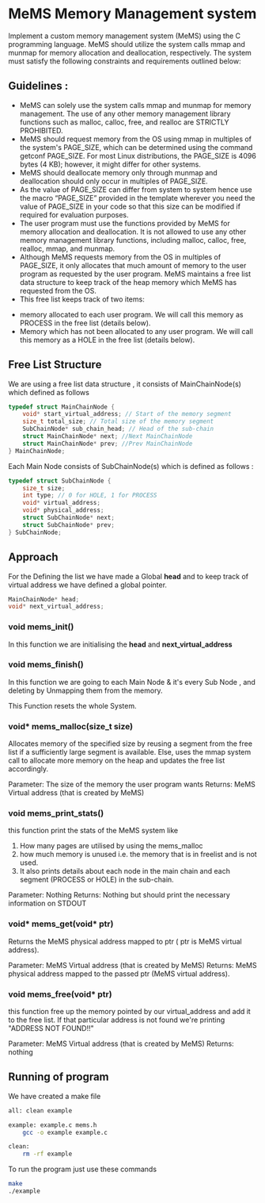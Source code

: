 # MeMS Memory Management system
Implement a custom memory management system (MeMS) using the C programming language. MeMS should utilize the system calls mmap and munmap for memory allocation and deallocation, respectively. The system must satisfy the following constraints and requirements outlined below:

## Guidelines :
* MeMS can solely use the system calls mmap and munmap for memory management. The use of any other memory management library functions such as malloc, calloc, free, and realloc are STRICTLY PROHIBITED.
* MeMS should request memory from the OS using mmap in multiples of the system's PAGE_SIZE, which can be determined using the command getconf PAGE_SIZE. For most Linux distributions, the PAGE_SIZE is 4096 bytes (4 KB); however, it might differ for other systems.
* MeMS should deallocate memory only through munmap and deallocation should only occur in multiples of PAGE_SIZE.
* As the value of PAGE_SIZE can differ from system to system hence use the macro “PAGE_SIZE” provided in the template wherever you need the value of PAGE_SIZE in your code so that this size can be modified if required for evaluation purposes.
* The user program must use the functions provided by MeMS for memory allocation and deallocation. It is not allowed to use any other memory management library functions, including malloc, calloc, free, realloc, mmap, and munmap.
* Although MeMS requests memory from the OS in multiples of PAGE_SIZE, it only allocates that much amount of memory to the user program as requested by the user program. MeMS maintains a free list data structure to keep track of the heap memory which MeMS has requested from the OS.
* This free list keeps track of two items:
- memory allocated to each user program. We will call this memory as PROCESS in the free list (details below).
- Memory which has not been allocated to any user program. We will call this memory as a HOLE in the free list (details below).

## Free List Structure
We are using a free list data structure , it consists of MainChainNode(s) which defined as follows
```c
typedef struct MainChainNode {
    void* start_virtual_address; // Start of the memory segment
    size_t total_size; // Total size of the memory segment
    SubChainNode* sub_chain_head; // Head of the sub-chain
    struct MainChainNode* next; //Next MainChainNode
    struct MainChainNode* prev; //Prev MainChainNode
} MainChainNode;
```

Each Main Node consists of SubChainNode(s) which is defined as follows :
```c
typedef struct SubChainNode {
    size_t size;
    int type; // 0 for HOLE, 1 for PROCESS
    void* virtual_address;
    void* physical_address;
    struct SubChainNode* next;
    struct SubChainNode* prev;
} SubChainNode;
```

## Approach
For the Defining the list we have made a Global **head** and to keep track of virtual address we have defined a global pointer.

```c
MainChainNode* head;
void* next_virtual_address;
```

### void mems_init()
In this function we are initialising the **head** and **next_virtual_address**

### void mems_finish()
In this function we are going to each Main Node & it's every Sub Node , and deleting by Unmapping them from the memory.

This Function resets the whole System.

### void* mems_malloc(size_t size)
Allocates memory of the specified size by reusing a segment from the free list if a sufficiently large segment is available. 
Else, uses the mmap system call to allocate more memory on the heap and updates 
the free list accordingly.

Parameter: The size of the memory the user program wants
Returns: MeMS Virtual address (that is created by MeMS)

### void mems_print_stats()
this function print the stats of the MeMS system like
1. How many pages are utilised by using the mems_malloc
2. how much memory is unused i.e. the memory that is in freelist and is not used.
3. It also prints details about each node in the main chain and each segment (PROCESS or HOLE) in the sub-chain.

Parameter: Nothing
Returns: Nothing but should print the necessary information on STDOUT

###  void* mems_get(void* ptr)
Returns the MeMS physical address mapped to ptr ( ptr is MeMS virtual address).

Parameter: MeMS Virtual address (that is created by MeMS)
Returns: MeMS physical address mapped to the passed ptr (MeMS virtual address).

### void mems_free(void* ptr)
this function free up the memory pointed by our virtual_address and add it to the free list.
If that particular address is not found we're printing "ADDRESS NOT FOUND!!"

Parameter: MeMS Virtual address (that is created by MeMS) 
Returns: nothing

## Running of program 
We have created a make file 
```bash
all: clean example 

example: example.c mems.h
	gcc -o example example.c

clean:
	rm -rf example
```

To run the program just use these commands
```bash
make
./example
```




